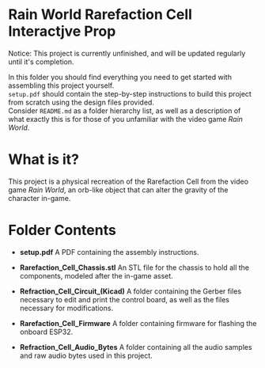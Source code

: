 # Rain World Rarefaction Cell Interactjve Prop

Notice: This project is currently unfinished, and will be updated regularly until it's completion.

In this folder you should find everything you need to get started with assembling this project yourself.  
`setup.pdf` should contain the step-by-step instructions to build this project from scratch using the design files provided.  
Consider `README.md` as a folder hierarchy list, as well as a description of what exactly this is for those of you unfamiliar with the video game *Rain World*.

# What is it?

This project is a physical recreation of the Rarefaction Cell from the video game *Rain World*, an orb-like object that can alter the gravity of the character in-game.

# Folder Contents
- **setup.pdf** 
  A PDF containing the assembly instructions.

- **Rarefaction_Cell_Chassis.stl** 
  An STL file for the chassis to hold all the components, modeled after the in-game asset.

- **Refraction_Cell_Circuit_(Kicad)** 
  A folder containing the Gerber files necessary to edit and print the control board, as well as the files necessary for modifications.

- **Rarefaction_Cell_Firmware** 
  A folder containing firmware for flashing the onboard ESP32.

- **Refraction_Cell_Audio_Bytes**
  A folder containing all the audio samples and raw audio bytes used in this project.

